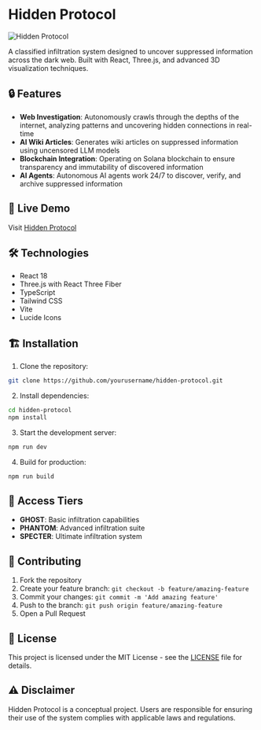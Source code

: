 # Hidden Protocol

![Hidden Protocol](https://i.imgur.com/1pLinmH.jpeg)


A classified infiltration system designed to uncover suppressed information across the dark web. Built with React, Three.js, and advanced 3D visualization techniques.

## 🔒 Features

- **Web Investigation**: Autonomously crawls through the depths of the internet, analyzing patterns and uncovering hidden connections in real-time
- **AI Wiki Articles**: Generates wiki articles on suppressed information using uncensored LLM models
- **Blockchain Integration**: Operating on Solana blockchain to ensure transparency and immutability of discovered information
- **AI Agents**: Autonomous AI agents work 24/7 to discover, verify, and archive suppressed information

## 🚀 Live Demo

Visit [Hidden Protocol](https://hiddenprotocol.xyz)

## 🛠️ Technologies

- React 18
- Three.js with React Three Fiber
- TypeScript
- Tailwind CSS
- Vite
- Lucide Icons

## 🏗️ Installation

1. Clone the repository:
```bash
git clone https://github.com/yourusername/hidden-protocol.git
```

2. Install dependencies:
```bash
cd hidden-protocol
npm install
```

3. Start the development server:
```bash
npm run dev
```

4. Build for production:
```bash
npm run build
```

## 🔐 Access Tiers

- **GHOST**: Basic infiltration capabilities
- **PHANTOM**: Advanced infiltration suite
- **SPECTER**: Ultimate infiltration system

## 🤝 Contributing

1. Fork the repository
2. Create your feature branch: `git checkout -b feature/amazing-feature`
3. Commit your changes: `git commit -m 'Add amazing feature'`
4. Push to the branch: `git push origin feature/amazing-feature`
5. Open a Pull Request

## 📄 License

This project is licensed under the MIT License - see the [LICENSE](LICENSE) file for details.

## ⚠️ Disclaimer

Hidden Protocol is a conceptual project. Users are responsible for ensuring their use of the system complies with applicable laws and regulations.
